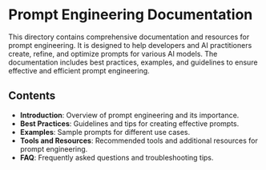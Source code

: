 # Prompt Engineering Documentation

This directory contains comprehensive documentation and resources for prompt engineering. It is designed to help developers and AI practitioners create, refine, and optimize prompts for various AI models. The documentation includes best practices, examples, and guidelines to ensure effective and efficient prompt engineering.

## Contents

- **Introduction**: Overview of prompt engineering and its importance.
- **Best Practices**: Guidelines and tips for creating effective prompts.
- **Examples**: Sample prompts for different use cases.
- **Tools and Resources**: Recommended tools and additional resources for prompt engineering.
- **FAQ**: Frequently asked questions and troubleshooting tips.
